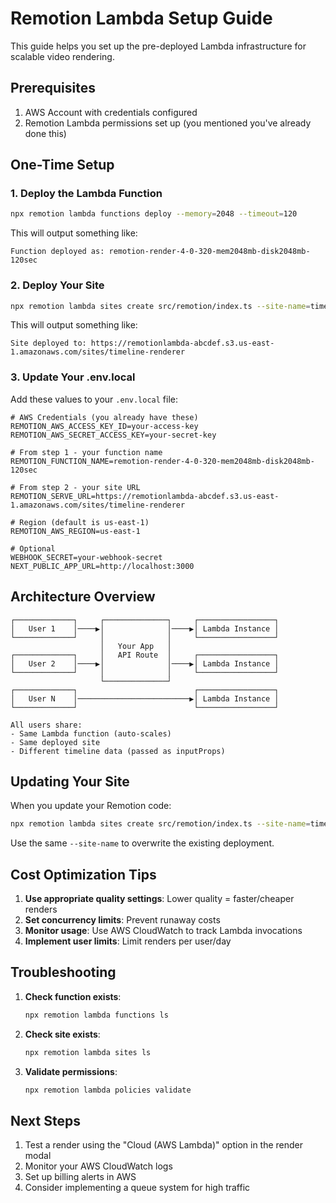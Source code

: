 # Remotion Lambda Setup Guide

This guide helps you set up the pre-deployed Lambda infrastructure for scalable video rendering.

## Prerequisites

1. AWS Account with credentials configured
2. Remotion Lambda permissions set up (you mentioned you've already done this)

## One-Time Setup

### 1. Deploy the Lambda Function

```bash
npx remotion lambda functions deploy --memory=2048 --timeout=120
```

This will output something like:
```
Function deployed as: remotion-render-4-0-320-mem2048mb-disk2048mb-120sec
```

### 2. Deploy Your Site

```bash
npx remotion lambda sites create src/remotion/index.ts --site-name=timeline-renderer
```

This will output something like:
```
Site deployed to: https://remotionlambda-abcdef.s3.us-east-1.amazonaws.com/sites/timeline-renderer
```

### 3. Update Your .env.local

Add these values to your `.env.local` file:

```env
# AWS Credentials (you already have these)
REMOTION_AWS_ACCESS_KEY_ID=your-access-key
REMOTION_AWS_SECRET_ACCESS_KEY=your-secret-key

# From step 1 - your function name
REMOTION_FUNCTION_NAME=remotion-render-4-0-320-mem2048mb-disk2048mb-120sec

# From step 2 - your site URL
REMOTION_SERVE_URL=https://remotionlambda-abcdef.s3.us-east-1.amazonaws.com/sites/timeline-renderer

# Region (default is us-east-1)
REMOTION_AWS_REGION=us-east-1

# Optional
WEBHOOK_SECRET=your-webhook-secret
NEXT_PUBLIC_APP_URL=http://localhost:3000
```

## Architecture Overview

```
┌─────────────┐     ┌──────────────┐     ┌─────────────────┐
│   User 1    │────▶│              │────▶│ Lambda Instance │
└─────────────┘     │              │     └─────────────────┘
                    │   Your App   │     
┌─────────────┐     │   API Route  │     ┌─────────────────┐
│   User 2    │────▶│              │────▶│ Lambda Instance │
└─────────────┘     │              │     └─────────────────┘
                    └──────────────┘     
┌─────────────┐                          ┌─────────────────┐
│   User N    │─────────────────────────▶│ Lambda Instance │
└─────────────┘                          └─────────────────┘

All users share:
- Same Lambda function (auto-scales)
- Same deployed site
- Different timeline data (passed as inputProps)
```

## Updating Your Site

When you update your Remotion code:

```bash
npx remotion lambda sites create src/remotion/index.ts --site-name=timeline-renderer
```

Use the same `--site-name` to overwrite the existing deployment.

## Cost Optimization Tips

1. **Use appropriate quality settings**: Lower quality = faster/cheaper renders
2. **Set concurrency limits**: Prevent runaway costs
3. **Monitor usage**: Use AWS CloudWatch to track Lambda invocations
4. **Implement user limits**: Limit renders per user/day

## Troubleshooting

1. **Check function exists**: 
   ```bash
   npx remotion lambda functions ls
   ```

2. **Check site exists**:
   ```bash
   npx remotion lambda sites ls
   ```

3. **Validate permissions**:
   ```bash
   npx remotion lambda policies validate
   ```

## Next Steps

1. Test a render using the "Cloud (AWS Lambda)" option in the render modal
2. Monitor your AWS CloudWatch logs
3. Set up billing alerts in AWS
4. Consider implementing a queue system for high traffic